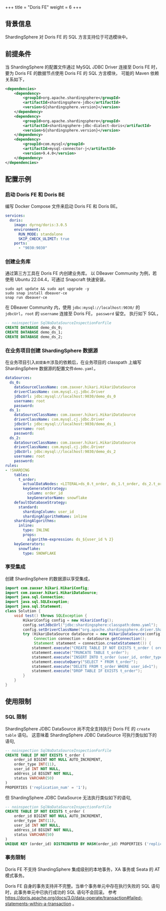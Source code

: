+++
title = "Doris FE"
weight = 6
+++

## 背景信息

ShardingSphere 对 Doris FE 的 SQL 方言支持位于可选模块中。

## 前提条件

当 ShardingSphere 的配置文件通过 MySQL JDBC Driver 连接至 Doris FE 时，要为 Doris FE 的数据节点使用 Doris FE 的 SQL 方言模块，
可能的 Maven 依赖关系如下，

```xml
<dependencies>
    <dependency>
        <groupId>org.apache.shardingsphere</groupId>
        <artifactId>shardingsphere-jdbc</artifactId>
        <version>${shardingsphere.version}</version>
    </dependency>
    <dependency>
        <groupId>org.apache.shardingsphere</groupId>
        <artifactId>shardingsphere-jdbc-dialect-doris</artifactId>
        <version>${shardingsphere.version}</version>
    </dependency>
    <dependency>
        <groupId>com.mysql</groupId>
        <artifactId>mysql-connector-j</artifactId>
        <version>9.4.0</version>
    </dependency>
</dependencies>
```

## 配置示例

### 启动 Doris FE 和 Doris BE

编写 Docker Compose 文件来启动 Doris FE 和 Doris BE。

```yaml
services:
  doris:
    image: dyrnq/doris:3.0.5
    environment:
      RUN_MODE: standalone
      SKIP_CHECK_ULIMIT: true
    ports:
      - "9030:9030"
```

### 创建业务库

通过第三方工具在 Doris FE 内创建业务库。
以 DBeaver Community 为例，若使用 Ubuntu 22.04.4，可通过 Snapcraft 快速安装，

```shell
sudo apt update && sudo apt upgrade -y
sudo snap install dbeaver-ce
snap run dbeaver-ce
```

在 DBeaver Community 内，使用 `jdbc:mysql://localhost:9030/` 的 `jdbcUrl`，`root` 的 `username` 连接至 Doris FE，
`password` 留空。
执行如下 SQL，

```sql
-- noinspection SqlNoDataSourceInspectionForFile
CREATE DATABASE demo_ds_0;
CREATE DATABASE demo_ds_1;
CREATE DATABASE demo_ds_2;
```

### 在业务项目创建 ShardingSphere 数据源

在业务项目引入`前提条件`涉及的依赖后，在业务项目的 classpath 上编写 ShardingSphere 数据源的配置文件`demo.yaml`，

```yaml
dataSources:
  ds_0:
    dataSourceClassName: com.zaxxer.hikari.HikariDataSource
    driverClassName: com.mysql.cj.jdbc.Driver
    jdbcUrl: jdbc:mysql://localhost:9030/demo_ds_0
    username: root
    password: 
  ds_1:
    dataSourceClassName: com.zaxxer.hikari.HikariDataSource
    driverClassName: com.mysql.cj.jdbc.Driver
    jdbcUrl: jdbc:mysql://localhost:9030/demo_ds_1
    username: root
    password: 
  ds_2:
    dataSourceClassName: com.zaxxer.hikari.HikariDataSource
    driverClassName: com.mysql.cj.jdbc.Driver
    jdbcUrl: jdbc:mysql://localhost:9030/demo_ds_2
    username: root
    password: 
rules:
- !SHARDING
    tables:
      t_order:
        actualDataNodes: <LITERAL>ds_0.t_order, ds_1.t_order, ds_2.t_order
        keyGenerateStrategy:
          column: order_id
          keyGeneratorName: snowflake
    defaultDatabaseStrategy:
      standard:
        shardingColumn: user_id
        shardingAlgorithmName: inline
    shardingAlgorithms:
      inline:
        type: INLINE
        props:
          algorithm-expression: ds_${user_id % 2}
    keyGenerators:
      snowflake:
        type: SNOWFLAKE
```

### 享受集成

创建 ShardingSphere 的数据源以享受集成，

```java
import com.zaxxer.hikari.HikariConfig;
import com.zaxxer.hikari.HikariDataSource;
import java.sql.Connection;
import java.sql.SQLException;
import java.sql.Statement;
class Solution {
    void test() throws SQLException {
        HikariConfig config = new HikariConfig();
        config.setJdbcUrl("jdbc:shardingsphere:classpath:demo.yaml");
        config.setDriverClassName("org.apache.shardingsphere.driver.ShardingSphereDriver");
        try (HikariDataSource dataSource = new HikariDataSource(config);
             Connection connection = dataSource.getConnection();
             Statement statement = connection.createStatement()) {
            statement.execute("CREATE TABLE IF NOT EXISTS t_order ( order_id BIGINT NOT NULL AUTO_INCREMENT, order_type INT(11), user_id INT NOT NULL, address_id BIGINT NOT NULL, status VARCHAR(50)) PROPERTIES ('replication_num' = '1')");
            statement.execute("TRUNCATE TABLE t_order");
            statement.execute("INSERT INTO t_order (user_id, order_type, address_id, status) VALUES (1, 1, 1, 'INSERT_TEST')");
            statement.executeQuery("SELECT * FROM t_order");
            statement.execute("DELETE FROM t_order WHERE user_id=1");
            statement.execute("DROP TABLE IF EXISTS t_order");
        }
    }
}
```

## 使用限制

### SQL 限制

ShardingSphere JDBC DataSource 尚不完全支持执行 Doris FE 的 `create table` 语句。
这意味着 ShardingSphere JDBC DataSource 可执行类似如下的语句,

```sql
-- noinspection SqlNoDataSourceInspectionForFile
CREATE TABLE IF NOT EXISTS t_order (
    order_id BIGINT NOT NULL AUTO_INCREMENT,
    order_type INT(11),
    user_id INT NOT NULL,
    address_id BIGINT NOT NULL,
    status VARCHAR(50)
)
PROPERTIES ('replication_num' = '1');
```

但 ShardingSphere JDBC DataSource 无法执行类似如下的语句,

```sql
-- noinspection SqlNoDataSourceInspectionForFile
CREATE TABLE IF NOT EXISTS t_order (
    order_id BIGINT NOT NULL AUTO_INCREMENT,
    order_type INT(11),
    user_id INT NOT NULL,
    address_id BIGINT NOT NULL,
    status VARCHAR(50)
)
UNIQUE KEY (order_id) DISTRIBUTED BY HASH(order_id) PROPERTIES ('replication_num' = '1');
```

### 事务限制

Doris FE 不支持 ShardingSphere 集成级别的本地事务，XA 事务或 Seata 的 AT 模式事务。

Doris FE 自身的事务支持并不完整。当单个事务单元中存在执行失败的 SQL 语句时，此事务单元中已执行成功的 SQL 语句不会回滚。
参考 https://doris.apache.org/docs/3.0/data-operate/transaction#failed-statements-within-a-transaction 。
